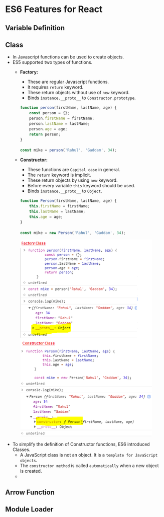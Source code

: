 # ES6 Features for React

## Variable Definition
## Class
- In Javascript functions can be used to create objects.
- ES5 supported two types of functions.  
  - **Factory:**
    - These are regular Javascript functions.
    - It requires `return` keyword.
    - These return objects without use of `new` keyword.
    - Binds `instance.__proto__` to `Constructor.prototype`.
    ```javascript
    function person(firstName, lastName, age) {
        const person = {};
        person.firstName = firstName;
        person.lastName = lastName;
        person.age = age;
        return person;
    }

    const mike = person('Rahul', 'Gaddam', 34);
    ``` 
  - **Constructor:**
    - These functions are `Capital case` in general.
    - The `return` keyword is implicit.
    - These return objects by using `new` keyword.
    - Before every variable `this` keyword should be used.
    - Binds `instance.__proto__` to `Object`.
    ```javascript
    function Person(firstName, lastName, age) {
        this.firstName = firstName;
        this.lastName = lastName;
        this.age = age;
    }

    const mike = new Person('Rahul', 'Gaddam', 34);
    ```

    ![](../01-Images/02-FunctionTypes.png)
- To simplify the definition of Constructor functions, ES6 introduced Classes.
  - A JavaScript class is not an object. It is a `template for JavaScript objects`.
  - The `constructor method` is called `automatically` when a new object is created.
  - 


## Arrow Function
## Module Loader
